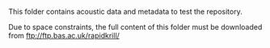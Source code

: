 This folder contains acoustic data and metadata to test the
repository.

Due to space constraints, the full content of this folder must be
downloaded from ftp://ftp.bas.ac.uk/rapidkrill/
